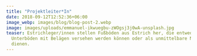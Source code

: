 ```yaml
---
title: "Projektleiter*In"
date: 2018-09-12T12:52:36+06:00
image_webp: images/blog/blog-post-2.webp
image: images/uploads/emmanuel-ikwuegbu-zWOgsj3j0wA-unsplash.jpg
teaser: Estrichleger/innen stellen Fußböden aus Estrich her, die entweder als
  Unterböden mit Belägen versehen werden können oder als unmittelbare Nutzböden
  dienen.
---
```


